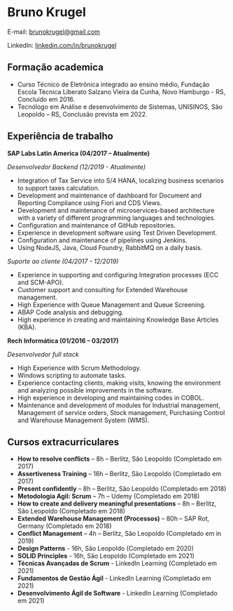 # Bruno Krugel
E-mail: brunokrugel@gmail.com

LinkedIn: [linkedin.com/in/brunokrugel](https://www.linkedin.com/in/brunokrugel/)

## Formação academica

- Curso Técnico de Eletrônica integrado ao ensino médio, Fundação Escola Técnica Liberato Salzano Vieira da Cunha, Novo Hamburgo - RS, Concluído em 2016.
- Tecnólogo em Análise e desenvolvimento de Sistemas, UNISINOS, São Leopoldo – RS, Conclusão prevista em 2022.

## Experiência de trabalho
**SAP Labs Latin America (04/2017 – Atualmente)**

*Desenvolvedor Backend (12/2019 - Atualmente)*

- Integration of Tax Service into S/4 HANA, localizing business scenarios to support taxes calculation.
- Development and maintenance of dashboard for Document and Reporting Compliance using Fiori and CDS Views.
- Development and maintenance of microservices-based architecture with a variety of different programming languages and technologies. 
- Configuration and maintenance of GitHub repositories.
- Experience in development software using Test Driven Development.
- Configuration and maintenance of pipelines using Jenkins.
- Using NodeJS, Java, Cloud Foundry, RabbitMQ on a daily basis.

*Suporte ao cliente (04/2017 - 12/2019)*

- Experience in supporting and configuring Integration processes (ECC and SCM-APO).
- Customer support and consulting for Extended Warehouse management.
- High Experience with Queue Management and Queue Screening.
- ABAP Code analysis and debugging.
- High experience in creating and maintaining Knowledge Base Articles (KBA).

**Rech Informática (01/2016 – 03/2017)**

*Desenvolvedor full stack*

- High Experience with Scrum Methodology.
- Windows scripting to automate tasks.
- Experience contacting clients, making visits, knowing the environment and analyzing possible improvements in the software.
- High experience in developing and maintaining codes in COBOL.
- Maintenance and development of modules for Industrial management, Management of service orders, Stock management, Purchasing Control and Warehouse Management System (WMS).

## Cursos extracurriculares

- **How to resolve conflicts** – 8h – Berlitz, São Leopoldo (Completado em 2017)
- **Assertiveness Training** – 16h – Berlitz, São Leopoldo (Completado em 2017) 
- **Present confidently** – 8h – Berlitz, São Leopoldo (Completado em 2018)
- **Metodologia Agil: Scrum** – 7h – Udemy (Completado em 2018)
- **How to create and delivery meaningful presentations** – 8h – Berlitz, São Leopoldo (Completado em 2018)
- **Extended Warehouse Management (Processos)** – 80h – SAP Rot, Germany (Completado em 2018)
- **Conflict Management** – 4h – Berlitz, São Leopoldo (Completado em in 2019)
- **Design Patterns** - 16h, São Leopoldo (Completado em 2020)
- **SOLID Principles** - 16h, São Leopoldo (Completado em 2021)
- **Técnicas Avançadas de Scrum** - LinkedIn Learning (Completado em 2021)
- **Fundamentos de Gestão Ágil** - LinkedIn Learning (Completado em 2021)
- **Desenvolvimento Ágil de Software** - LinkedIn Learning (Completado em 2021)

